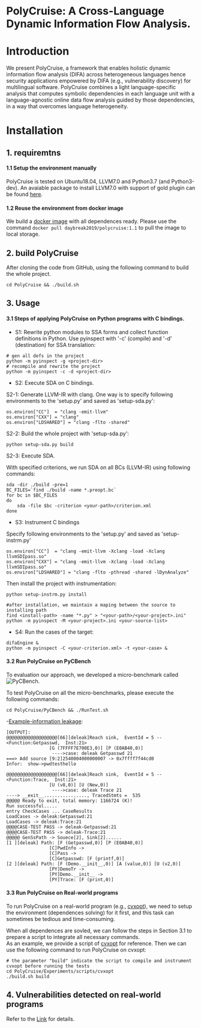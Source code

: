 # PolyCruise: A Cross-Language Dynamic Information Flow Analysis.


# Introduction
We present PolyCruise, a framework that enables holistic dynamic information flow analysis (DIFA) across heterogeneous languages hence security applications empowered by DIFA (e.g., vulnerability discovery) for multilingual software. PolyCruise combines a light language-specific analysis that computes symbolic dependencies in each language unit with a language-agnostic online data flow analysis guided by those dependencies, in a way that overcomes language heterogeneity.

# Installation
## 1. requiremtns
#### 1.1 Setup the environment manually
PolyCruise is tested on Ubuntu18.04, LLVM7.0 and Python3.7 (and Python3-dev).
An avaiable package to install LLVM7.0 with support of gold plugin can be found [here](https://github.com/Daybreak2019/PCA/tree/master/llvm7).

#### 1.2 Reuse the environment from docker image
We build a [docker image](https://hub.docker.com/repository/docker/daybreak2019/polycruise/tags?page=1&ordering=last_updated) with all dependences ready.
Please use the command ```docker pull daybreak2019/polycruise:1.1``` to pull the image to local storage.

## 2. build PolyCruise
After cloning the code from GitHub, using the following command to build the whole project.

```cd PolyCruise && ./build.sh```

## 3. Usage
#### 3.1 Steps of applying PolyCruise on Python programs with C bindings.
- S1: Rewrite python modules to SSA forms and collect function definitions in Python.
Use pyinspect with '-c' (compile) and '-d' (destination) for SSA translation:
```
# gen all defs in the project
python -m pyinspect -g <project-dir>
# recompile and rewrite the project
python -m pyinspect -c -d <project-dir>
```

- S2: Execute SDA on C bindings.

S2-1: Generate LLVM-IR with clang. One way is to specify following environments to the 'setup.py' and saved as 'setup-sda.py':
```
os.environ["CC"]  = "clang -emit-llvm"
os.environ["CXX"] = "clang"
os.environ["LDSHARED"] = "clang -flto -shared"
```

S2-2: Build the whole project with 'setup-sda.py':
```
python setup-sda.py build
```

S2-3: Execute SDA.

With specified criterions, we run SDA on all BCs (LLVM-IR) using following commands:
```
sda -dir ./build -pre=1
BC_FILES=`find ./build -name *.preopt.bc`
for bc in $BC_FILES
do
    sda -file $bc -criterion <your-path>/criterion.xml
done
```

- S3: Instrument C bindings

Specify following environments to the 'setup.py' and saved as 'setup-instrm.py'
```
os.environ["CC"]  = "clang -emit-llvm -Xclang -load -Xclang llvmSDIpass.so"
os.environ["CXX"] = "clang -emit-llvm -Xclang -load -Xclang llvmSDIpass.so"
os.environ["LDSHARED"] = "clang -flto -pthread -shared -lDynAnalyze"
```
Then install the project with instrumentation:
```
python setup-instrm.py install

#after installation, we maintain a maping between the source to installing path
find <install-path> -name "*.py" > "<your-path>/<your-project>.ini"
python -m pyinspect -M <your-project>.ini <your-source-list>
```

- S4: Run the cases of the target:
```
difaEngine &
python -m pyinspect -C <your-criterion.xml> -t <your-case> &
```

#### 3.2 Run PolyCruise on PyCBench
To evaluation our approach, we developed a micro-benchmark called ![PyCBench](https://github.com/Daybreak2019/LDI/tree/master/PyCBench).

To test PolyCruise on all the micro-benchmarks, please execute the following commands:
```
cd PolyCruise/PyCBench && ./RunTest.sh
```

-[Example-information leakage](https://github.com/Daybreak2019/PolyCruise/tree/master/PyCBench/DynamicInvocation/1_leak_PyClang):
```
[OUTPUT]:
@@@@@@@@@@@@@@@@@@@[66][deleak]Reach sink,  EventId = 5 -- <Function:Getpasswd,  Inst:21> 
                [G (7FFFF7E700E3,0)] [P (E0AB40,0)] 
                 ---->case: deleak Getpasswd 21 
===> Add source [9:2]2540004000000007 -> 0x7ffff7f44cd0 
Infor:  show->pwdtesthello

@@@@@@@@@@@@@@@@@@@[66][deleak]Reach sink,  EventId = 5 -- <Function:Trace,  Inst:21> 
                [U (v8,0)] [U (New,0)] 
                 ---->case: deleak Trace 21 
----> __exit__................, TracedStmts =  535
@@@@@ Ready to exit, total memory: 1166724 (K)!
Run successful.....
entry CheckCases ... CaseResults
LoadCases -> deleak:Getpasswd:21
LoadCases -> deleak:Trace:21
@@@@CASE-TEST PASS -> deleak-Getpasswd:21
@@@@CASE-TEST PASS -> deleak-Trace:21
@@@@@ GenSsPath -> Souece[2], Sink[2]......
[1 ][deleak] Path: [F (Getpasswd,0)] [P (E0AB40,0)] 
                [C]PwdInfo -> 
                [C]Pass -> 
                [C]Getpasswd: [F (printf,0)] 
[2 ][deleak] Path: [F (Demo.__init__,0)] [A (value,0)] [U (v2,0)] 
                [PY]DemoTr -> 
                [PY]Demo.__init__ -> 
                [PY]Trace: [F (print,0)] 
```


#### 3.3 Run PolyCruise on Real-world programs
To run PolyCruise on a real-world program (e.g., [cvxopt](https://github.com/Daybreak2019/cvxopt)), we need to setup the environment (dependences solving) for it first, and
this task can sometimes be tedious and time-consuming.

When all dependences are sovled, we can follow the steps in Section 3.1 to prepare a script to integrate all necessary commands.  
As an example, we provide a script of [cvxopt](https://github.com/Daybreak2019/PolyCruise/blob/master/Experiments/scripts/cvxopt/build.sh) for reference.
Then we can use the following command to run PolyCruise on cvxopt:
```
# the parameter "build" indicate the script to compile and instrument cvxopt before running the tests
cd PolyCruise/Experiments/scripts/cvxopt
./build.sh build
```

## 4. Vulnerabilities detected on real-world programs

Refer to the [Link](https://github.com/baltsers/polycruise) for details.

        

